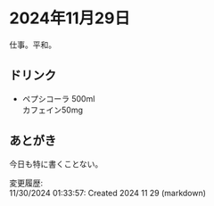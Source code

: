 # 2024年11月29日

仕事。平和。

## ドリンク

- ペプシコーラ 500ml  
カフェイン50mg

## あとがき

今日も特に書くことない。

変更履歴:  
11/30/2024 01:33:57: Created 2024 11 29 (markdown)  
